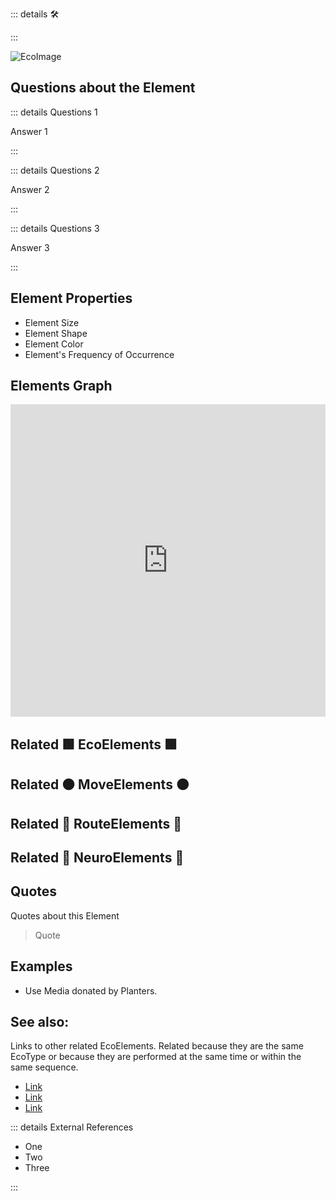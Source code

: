 ::: details 🛠



:::


![EcoImage](/Eco/EcoImage.png)

## Questions about the Element

::: details Questions 1

Answer 1

:::

::: details Questions 2

Answer 2

:::

::: details Questions 3

Answer 3

:::

## Element Properties

- Element Size
- Element Shape
- Element Color
- Element's Frequency of Occurrence

## Elements Graph

<iframe 
    width="100%" 
    height="500" 
    frameborder="0"
    src="https://observablehq.com/embed/@d3/force-directed-graph/2?cells=chart"
></iframe>

## Related 🟩 <eco>EcoElements </eco>🟩

## Related 🟠 <move>MoveElements </move>🟠


## Related 🔺 <route>RouteElements </route>🔺


## Related 💜 <neuro>NeuroElements</neuro> 💜



## Quotes

Quotes about this Element

> Quote

## Examples

- Use Media donated by Planters. 

## See also:

Links to other related EcoElements. Related because they are the same EcoType or because they are performed at the same time or within the same sequence. 

- [Link]()
- [Link]()
- [Link]()

::: details External References

- One
- Two
- Three

:::

